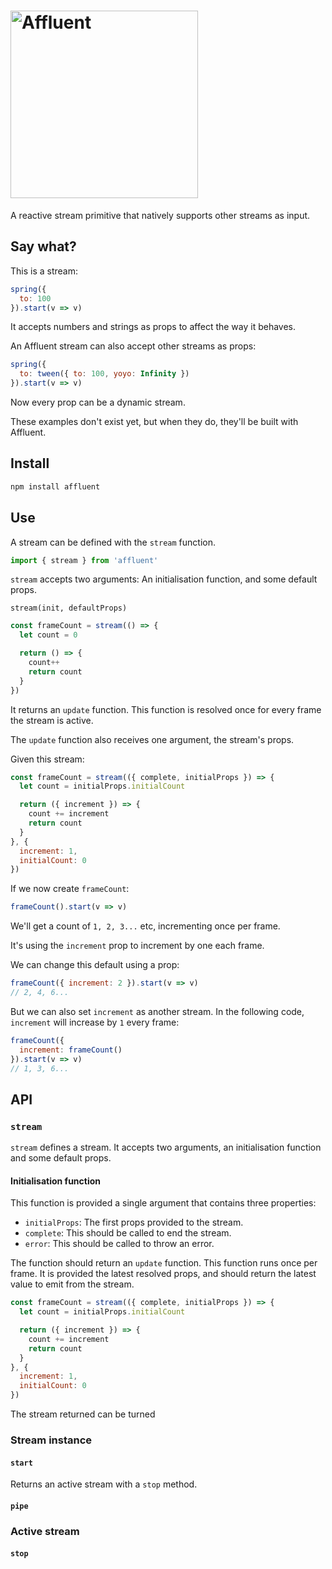# <img src="https://user-images.githubusercontent.com/7850794/52860105-6d132400-3126-11e9-8aa3-69e6b1015d00.png" alt="Affluent" width="300" />

A reactive stream primitive that natively supports other streams as input.

## Say what?

This is a stream:

```javascript
spring({
  to: 100
}).start(v => v)
```

It accepts numbers and strings as props to affect the way it behaves.

An Affluent stream can also accept other streams as props:

```javascript
spring({
  to: tween({ to: 100, yoyo: Infinity })
}).start(v => v)
```

Now every prop can be a dynamic stream.

These examples don't exist yet, but when they do, they'll be built with Affluent.

## Install

```bash
npm install affluent
```

## Use

A stream can be defined with the `stream` function.

```typescript
import { stream } from 'affluent'
```

`stream` accepts two arguments: An initialisation function, and some default props.

```
stream(init, defaultProps)
```

```javascript
const frameCount = stream(() => {
  let count = 0

  return () => {
    count++
    return count
  }
})
```

It returns an `update` function. This function is resolved once for every frame the stream is active.

The `update` function also receives one argument, the stream's props.

Given this stream:

```javascript
const frameCount = stream(({ complete, initialProps }) => {
  let count = initialProps.initialCount

  return ({ increment }) => {
    count += increment
    return count
  }
}, {
  increment: 1,
  initialCount: 0 
})
```

If we now create `frameCount`:

```javascript
frameCount().start(v => v)
```

We'll get a count of `1, 2, 3...` etc, incrementing once per frame.

It's using the `increment` prop to increment by one each frame.

We can change this default using a prop:

```javascript
frameCount({ increment: 2 }).start(v => v)
// 2, 4, 6...
```

But we can also set `increment` as another stream. In the following code, `increment` will increase by `1` every frame:

```javascript
frameCount({
  increment: frameCount()
}).start(v => v)
// 1, 3, 6...
```

## API

### `stream`

`stream` defines a stream. It accepts two arguments, an initialisation function and some default props.

#### Initialisation function

This function is provided a single argument that contains three properties:

- `initialProps`: The first props provided to the stream.
- `complete`: This should be called to end the stream.
- `error`: This should be called to throw an error.

The function should return an `update` function. This function runs once per frame. It is provided the latest resolved props, and should return the latest value to emit from the stream.

```javascript
const frameCount = stream(({ complete, initialProps }) => {
  let count = initialProps.initialCount

  return ({ increment }) => {
    count += increment
    return count
  }
}, {
  increment: 1,
  initialCount: 0 
})
```

The stream returned can be turned

### Stream instance

#### `start`

Returns an active stream with a `stop` method.

#### `pipe`

### Active stream

#### `stop`
